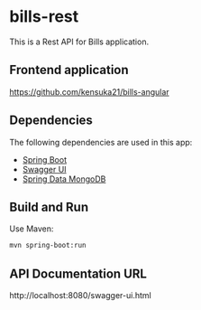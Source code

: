 # bills-rest

This is a Rest API for Bills application.

## Frontend application

https://github.com/kensuka21/bills-angular

## Dependencies

The following dependencies are used in this app:

* [Spring Boot](https://github.com/spring-projects/spring-boot)
* [Swagger UI](https://github.com/swagger-api/swagger-ui) 
* [Spring Data MongoDB](https://github.com/spring-projects/spring-data-mongodb)

## Build and Run

Use Maven:

```sh
mvn spring-boot:run
```

## API Documentation URL
http://localhost:8080/swagger-ui.html


